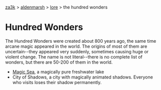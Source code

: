 [za3k](/) > [aldenmarsh](/aldenmarsh) > [lore](lore.md) > the hundred wonders

# Hundred Wonders
The Hundred Wonders were created about 800 years ago, the same time arcane magic appeared in the world. The origins of most of them are uncertain--they appeared very suddenly, sometimes causing huge or violent change. The name is not literal--there is no complete list of wonders, but there are 50-200 of them in the world.

- [Magic Sea](magic_sea.md), a magically pure freshwater lake
- City of Shadows, a city with magically animated shadows. Everyone who visits loses their shadow permanently.

<!--
- Canyon of Reanimation. A canyon that re-animates anything dead thrown in it
- Altar of Life. Restores to life any recently dead person placed on it. In North Humlend.
- Tundra in the Wastes. A large area of freezing tundra in the middle of the otherwise very hot Wastes.
-->
